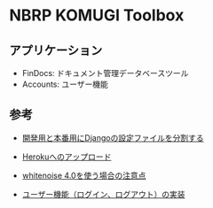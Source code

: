 # NBRP KOMUGI Toolbox

## アプリケーション
- FinDocs: ドキュメント管理データベースツール
- Accounts: ユーザー機能


## 参考
- [開発用と本番用にDjangoの設定ファイルを分割する](https://medium.com/@kjmczk/django-multiple-settings-2a4c15c7c7b0)
- [Herokuへのアップロード](https://tutorial-extensions.djangogirls.org/ja/heroku/)
- [whitenoise 4.0を使う場合の注意点](https://qiita.com/ymhr1121/items/344c4eb300ab9972d0c2)


- [ユーザー機能（ログイン、ログアウト）の実装](https://narito.ninja/blog/detail/39/)
